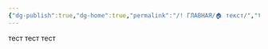 ```yaml
---
{"dg-publish":true,"dg-home":true,"permalink":"/! ГЛАВНАЯ/🏠 текст/","tags":["gardenEntry"],"dgPassFrontmatter":true}
---
```




тест тест тест
